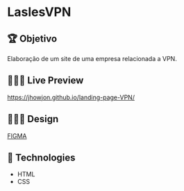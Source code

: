 # LaslesVPN

## 🏆 Objetivo

Elaboração de um site de uma empresa relacionada a VPN.

## 🧑🏻‍💻 Live Preview

https://jhowjon.github.io/landing-page-VPN/

## 👨🏻‍🎨 Design

[FIGMA](https://www.figma.com/file/8JwgN6Ggh1NI7F3ZkwzJZH/Mentoria-Frontend?node-id=1751%3A226&mode=dev)

## 👾 Technologies

- HTML
- CSS
